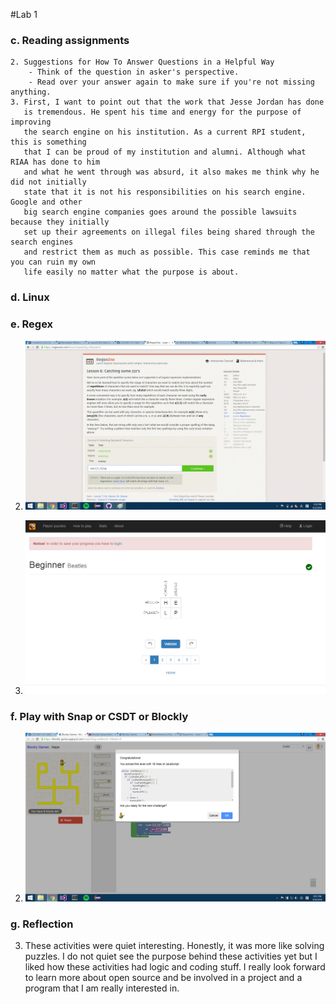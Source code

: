 #Lab 1


### c. Reading assignments
	2. Suggestions for How To Answer Questions in a Helpful Way
		- Think of the question in asker's perspective.
		- Read over your answer again to make sure if you're not missing anything.
	3. First, I want to point out that the work that Jesse Jordan has done
	   is tremendous. He spent his time and energy for the purpose of improving
	   the search engine on his institution. As a current RPI student, this is something
	   that I can be proud of my institution and alumni. Although what RIAA has done to him
	   and what he went through was absurd, it also makes me think why he did not initially
	   state that it is not his responsibilities on his search engine. Google and other 
	   big search engine companies goes around the possible lawsuits because they initially
	   set up their agreements on illegal files being shared through the search engines
	   and restrict them as much as possible. This case reminds me that you can ruin my own
	   life easily no matter what the purpose is about.
	   
### d. Linux

### e. Regex
2. ![pic1](Image/7.jpg)
	 
3. ![pic2](Image/reg.jpg)

### f. Play with Snap or CSDT or Blockly
2. ![pic3](Image/blockly.jpg)

### g. Reflection
3. These activities were quiet interesting. Honestly, it was more like solving puzzles.
   I do not quiet see the purpose behind these activities yet but I liked how these activities
   had logic and coding stuff. I really look forward to learn more about open source and
   be involved in a project and a program that I am really interested in.